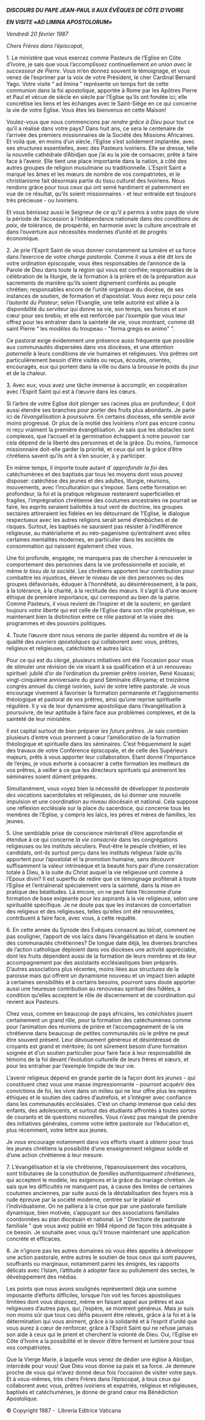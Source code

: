 ***DISCOURS DU PAPE JEAN-PAUL II* *AUX ÉVÊQUES DE CÔTE D'IVOIRE***

***EN VISITE «AD LIMINA APOSTOLORUM»***

*Vendredi 20 février 1987*

*Chers Frères dans l’épiscopat*,

1\. Le ministère que vous exercez comme Pasteurs de l’Eglise en Côte d’Ivoire, je sais que vous l’accomplissez continuellement *en union avec le successeur de Pierre*. Vous m’en donnez souvent le témoignage, et vous venez de l’exprimer par la voix de votre Président, le cher Cardinal Bernard Yago. Votre visite “ ad limina ” représente un temps fort de cette communion dans la foi apostolique, apportée à Rome par les Apôtres Pierre et Paul et vécue de siècle en siècle par l’Eglise qu’ils ont fondée ici; elle concrétise les liens et les échanges avec le Saint-Siège en ce qui concerne la vie de votre Eglise. Vous êtes les bienvenus en cette Maison!

Voulez-vous que nous commencions par *rendre grâce à Dieu* pour tout ce qu’il a réalisé dans votre pays? Dans huit ans, ce sera le centenaire de l’arrivée des premiers missionnaires de la Société des Missions Africaines. Et voilà que, en moins d’un siècle, l’Eglise s’est solidement implantée, avec ses structures essentielles, avec des Pasteurs ivoiriens. Elle se dresse, telle la nouvelle cathédrale d’Abidjan que j’ai eu la joie de consacrer, prête à faire face à l’avenir. Elle tient une place importante dans la nation, à côté des autres groupes de religion musulmane ou traditionnelle. L’Esprit Saint a marqué les âmes et les mœurs de nombre de vos compatriotes, et le christianisme fait désormais partie du tissu culturel des Ivoiriens. Nous rendons grâce pour tous ceux qui ont semé hardiment et patiemment en vue de ce résultat, qu’ils soient missionnaires - et leur entraide est toujours très précieuse - ou Ivoiriens.

Et vous bénissez aussi le Seigneur de ce qu’il a permis à votre pays de vivre la période de l’accession à l’indépendance nationale dans des *conditions de paix*, de tolérance, de prospérité, en harmonie avec la culture ancestrale et dans l’ouverture aux nécessités modernes d’unité et de progrès économique.

2\. Je prie l’Esprit Saint de vous donner constamment sa lumière et sa force dans l’exercice de votre *charge pastorale*. Comme il vous a été dit lors de votre ordination épiscopale, vous êtes responsables de l’annonce de la Parole de Dieu dans toute la région qui vous est confiée; responsables de la célébration de la liturgie, de la formation à la prière et de la préparation aux sacrements de manière qu’ils soient dignement conférés au peuple chrétien; responsables encore de l’unité organique du diocèse, de ses instances de soutien, de formation et d’apostolat. Vous avez reçu pour cela *l’autorité du Pasteur*; selon l’Evangile, une telle autorité est alliée à la disponibilité du *serviteur* qui donne sa vie, son temps, ses forces et son cœur pour ses brebis; et elle est renforcée par *l’exemple* que vous leur offrez pour les entraîner dans la sainteté de vie, vous montrant, comme dit saint Pierre “ les *modèles* du troupeau - "forma gregis ex animo" ”.

Ce pastorat exige évidemment une présence aussi fréquente que possible aux communautés dispersées dans vos diocèses, et une *attention paternelle* à leurs conditions de vie humaines et religieuses. Vos prêtres ont particulièrement besoin d’être visités ou reçus, écoutés, orientés, encouragés, eux qui portent dans la ville ou dans la brousse le poids du jour et de la chaleur.

3\. Avec eux, vous avez une tâche immense à accomplir, en coopération avec l’Esprit Saint qui est à l’œuvre dans les cœurs.

Si l’arbre de votre Eglise doit plonger ses racines plus en profondeur, il doit aussi étendre ses branches pour porter des fruits plus abondants. Je parle ici de *l’évangélisation* à poursuivre. En certains diocèses, elle semble avoir moins progressé. Or plus de la moitié des Ivoiriens n’ont pas encore connu ni reçu vraiment la première évangélisation. Je sais que les obstacles sont complexes, que l’accueil et la germination échappent à notre pouvoir car cela dépend de la liberté des personnes et de la grâce. Du moins, l’annonce missionnaire doit-elle garder la priorité, et ceux qui ont la grâce d’être chrétiens savent qu’ils ont à s’en soucier, à y participer.

En même temps, il importe toute autant d’ *approfondir la foi* des catéchumènes et des baptisés par tous les moyens dont vous pouvez disposer: catéchèse des jeunes et des adultes, liturgie, réunions, mouvements, avec l’inculturation qui s’impose. Sans cette formation en profondeur, la foi et la pratique religieuse resteraient superficielles et fragiles, l’imprégnation chrétienne des coutumes ancestrales ne pourrait se faire, les esprits seraient ballottés à tout vent de doctrine, les groupes sectaires attireraient les fidèles en les détournant de 1’Eglise, le dialogue respectueux avec les autres religions serait semé d’embûches et de risques. Surtout, les baptisés ne sauraient pas résister à l’indifférence religieuse, au matérialisme et au néo-paganisme qu’entraînent avec elles certaines mentalités modernes, en particulier dans les sociétés de consommation qui naissent également chez vous.

Une foi profonde, engagée, ne manquera pas de chercher à renouveler le comportement des personnes dans la vie professionnelle et sociale, et même *le tissu de la société*. Les chrétiens apportent leur contribution pour combattre les injustices, élever le niveau de vie des personnes ou des groupes défavorisés, éduquer à l’honnêteté, au désintéressement, à la paix, à la tolérance, à la charité, à la rectitude des mœurs. Il s’agit là d’une œuvre éthique de première importance, qui correspond au bien de la patrie. Comme Pasteurs, il vous revient de l’inspirer et de la soutenir, en gardant toujours *votre liberté* qui est celle de l’Eglise dans son rôle prophétique, en maintenant bien la distinction entre ce rôle pastoral et la visée des programmes et des pouvoirs politiques.

4\. Toute l’œuvre dont nous venons de parler dépend du nombre et de la qualité des *ouvriers apostoliques* qui collaborent avec vous, prêtres, religieux et religieuses, catéchistes et autres laïcs.

Pour ce qui est du *clergé*, plusieurs initiatives ont été l’occasion pour vous de stimuler une révision de vie visant à sa qualification et à un renouveau spirituel: jubilé d’or de l’ordination du premier prêtre ivoirien, René Kouassi; vingt-cinquième anniversaire du grand Séminaire d’Anyama; et treizième congrès annuel du clergé ivoirien, suivi de votre lettre pastorale. Je vous encourage vivement à favoriser la formation permanente et l’aggiornamento théologique et pastoral de vos prêtres, ainsi qu’une reprise spirituelle régulière. Il y va de leur dynamisme apostolique dans l’évangélisation à poursuivre, de leur aptitude à faire face aux problèmes complexes, et de la sainteté de leur ministère.

Il est capital surtout de bien préparer *les futurs prêtres*. Je sais combien plusieurs d’entre vous prennent à cœur l’amélioration de la formation théologique et spirituelle dans les séminaires. C’est fréquemment le sujet des travaux de votre Conférence épiscopale, et de celle des Supérieurs majeurs, prêts à vous apporter leur collaboration. Etant donné l’importance de l’enjeu, je vous exhorte à consacrer à cette formation les meilleurs de vos prêtres, à veiller à ce que les directeurs spirituels qui animeront les séminaires soient dûment préparés.

Simultanément, vous voyez bien la nécessité de développer *la pastorale des vocations* sacerdotales et religieuses, de lui donner une nouvelle impulsion et une coordination au niveau diocésain et national. Cela suppose une réflexion ecclésiale sur la place du sacerdoce, qui concerne tous les membres de l’Eglise, y compris les laïcs, les pères et mères de familles, les jeunes.

5\. Une semblable prise de conscience mériterait d’être approfondie et étendue à ce qui concerne *la vie consacrée* dans les congrégations religieuses ou les instituts séculiers. Peut-être le peuple chrétien, et les candidats, ont-ils surtout perçu dans les instituts religieux l’aide qu’ils apportent pour l’apostolat et la promotion humaine, sans découvrir suffisamment la valeur intrinsèque et la beauté hors pair d’une consécration totale à Dieu, à la suite du Christ auquel la vie religieuse unit comme à l’Epoux divin? Il est superflu de redire que ce témoignage profiterait à toute l’Eglise et l’entraînerait spécialement vers la sainteté, dans la mise en pratique des béatitudes. Là encore, on ne peut faire l’économie d’une formation de base exigeante pour les aspirants à la vie religieuse, selon une spiritualité spécifique. Je ne doute pas que les instances de concertation des religieux et des religieuses, telles qu’elles ont été renouvelées, contribuent à faire face, avec vous, à cette requête.

6\. En cette année du Synode des Evêques consacré au *laïcat*, comment ne pas souligner, l’apport de vos laïcs dans l’évangélisation et dans le soutien des communautés chrétiennes? De longue date déjà, les diverses branches de l’action catholique déploient dans vos diocèses une activité appréciable, dont les fruits dépendent aussi de la formation de leurs membres et de leur accompagnement par des assistants ecclésiastiques bien préparés. D’autres associations plus récentes, moins liées aux structures de la paroisse mais qui offrent un dynamisme nouveau et un impact bien adapté à certaines sensibilités et à certains besoins, pourront sans doute apporter aussi une heureuse contribution au renouveau spirituel des fidèles, à condition qu’elles acceptent le rôle de discernement et de coordination qui revient aux Pasteurs.

Chez vous, comme en beaucoup de pays africains, les *catéchistes* jouent certainement un grand rôle, pour la formation des catéchumènes comme pour l’animation des réunions de prière et l’accompagnement de la vie chrétienne dans beaucoup de petites communautés où le prêtre ne peut être souvent présent. Leur dévouement généreux et désintéressé de croyants est grand et méritoire; ils ont sûrement besoin d’une formation soignée et d’un soutien particulier pour faire face à leur responsabilité de témoins de la foi devant l’évolution culturelle de leurs frères et sœurs, et pour les entraîner par l’exemple limpide de leur vie.

L’avenir religieux dépend en grande partie de la façon dont *les jeunes* \- qui constituent chez vous une masse impressionnante - pourront acquérir des convictions de foi, les vivre dans un milieu qui ne leur offre plus les repères éthiques et le soutien des cadres d’autrefois, et s’intégrer avec confiance dans les communautés ecclésiales. C’est un champ immense que celui des enfants, des adolescents, et surtout des étudiants affrontés à toutes sortes de courants et de questions nouvelles. Vous n’avez pas manqué de prendre des initiatives générales, comme votre lettre pastorale sur l’éducation et, plus récemment, votre lettre aux jeunes.

Je vous encourage notamment dans vos efforts visant à obtenir pour tous les jeunes chrétiens la possibilité d’une enseignement religieux solide et d’une action chrétienne à leur mesure.

7\. L’évangélisation et la vie chrétienne, l’épanouissement des vocations, sont tributaires de la constitution de *familles authentiquement chrétiennes*, qui acceptent le modèle, les exigences et la grâce du mariage chrétien. Je sais que les difficultés ne manquent pas, à cause des limites de certaines coutumes anciennes, par suite aussi de la déstabilisation des foyers mis à rude épreuve par la société moderne, centrée sur le plaisir et l’individualisme. On ne palliera à la crise que par une pastorale familiale dynamique, bien motivée, s’appuyant sur des associations familiales coordonnées au plan diocésain et national. Le “ Directoire de pastorale familiale ” que vous avez publié en 1984 répond de façon très adéquate à ce besoin. Je souhaite avec vous qu’il trouve maintenant une application concrète et efficaces.

8\. Je n’ignore pas les autres domaines où vous êtes appelés à développer une action pastorale, entre autres le soutien de tous ceux qui sont pauvres, souffrants ou marginaux, notamment parmi les émigrés, les rapports délicats avec l’Islam, l’attitude à adopter face au pullulement des sectes, le développement des médias.

Les points que nous avons soulignés représentent déjà une somme imposante d’efforts difficiles, lorsque l’on voit les forces apostoliques limitées dont vous disposez, même en faisant appel aux prêtres et aux religieuses d’autres pays, qui, j’espère, se montrent généreux. Mais je suis non moins sûr que tous ces défis peuvent être relevés, grâce à la foi et à la détermination qui vous animent, grâce à la solidarité et à l’esprit d’unité que vous aurez à cœur de renforcer, grâce à l’Esprit Saint qui ne refuse jamais son aide à ceux qui le prient et cherchent la volonté de Dieu. Oui, l’Eglise en Côte d’Ivoire a la possibilité et le devoir d’être ferment et lumière pour tous vos compatriotes.

Que la Vierge Marie, à laquelle vous venez de dédier une église à Abidjan, intercède pour vous! Que Dieu vous donne sa paix et sa force. Je demeure proche de vous qui m’avez donné deux fois l’occasion de visiter votre pays. Et à vous-mêmes, très chers Frères dans l’épiscopat, à tous ceux qui collaborent avec vous, prêtres ivoiriens et expatriés, religieux et religieuses, baptisés et catéchumènes, je donne de grand cœur ma Bénédiction Apostolique.

© Copyright 1987 -  Libreria Editrice Vaticana